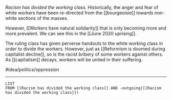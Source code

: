 *Racism has divided the working class.* Historically, the anger and fear of white workers have been re-directed from the [[bourgeoisie]] towards non-white sections of the masses. 

However, [[Workers have natural solidarity]] that is only becoming more and more prevalent. We can see this in the [[June 2020 uprising]]. 

The ruling class has given perverse handouts to the white working class in order to divide the workers. However, just as [[Reformism is doomed during capitalist decline]], so is the racist bribery of some workers against others. As [[capitalism]] decays, workers will be united in their suffering. 

#idea/politics/oppression

---
```dataview
LIST
FROM [[Racism has divided the working class]] AND -outgoing([[Racism has divided the working class]])
```